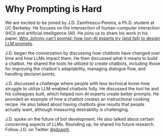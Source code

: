 # Why Prompting is Hard

We are excited to be joined by J.D. Zamfirescu-Pereira, a Ph.D. student at UC Berkeley. He focuses on the intersection of human-computer interaction (HCI) and artificial intelligence (AI). He joins us to share his work in his paper, [Why Johnny can’t prompt: how non-AI experts try (and fail) to design LLM prompts](https://scholar.google.com/citations?view_op=view_citation&hl=en&user=CUlYaZ8AAAAJ&citation_for_view=CUlYaZ8AAAAJ:3fE2CSJIrl8C).

J.D. began the conversation by discussing how chatbots have changed over time and how LLMs impact them. He then discussed what it means to build a chatbot. He shared the tools he utilized to create chatbots, including those for improving the chatbot's adaptability, managing dialogue flow, and handling decision points.

J.D. discussed a challenge where people with less technical know-how struggle to utilize LLM-enabled chatbots fully. He discussed the tool he and his colleagues built, which helped non-AI experts create better prompts. He provided an example of how a chatbot creates an instructional cooking recipe. He also talked about having chatbots give results that people actually want, although measuring desirability is challenging.

J.D. spoke on the future of bot development. He also talked about certain concerning aspects of LLMs. Rounding up, he shared his future research. Follow J.D. on Twitter [@jdzamfi](https://twitter.com/jdzamfi).